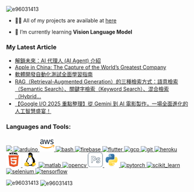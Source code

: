 <p align="left"> <img src="https://komarev.com/ghpvc/?username=e96031413&label=Profile%20views&color=0e75b6&style=flat" alt="e96031413" /> </p>

- 👨‍💻 All of my projects are available at [here](https://github.com/e96031413?tab=repositories&type=source)

- 🔭 I’m currently learning **Vision Language Model**

<h3 align="left">My Latest Article</h3>

<!-- BLOG-POST-LIST:START -->
- [解鎖未來：AI 代理人 &lpar;AI Agent&rpar; 介紹](https://gradient-drift.medium.com/introduction-to-ai-agent-4e945bdad526?source=rss-dc182588576c------2)
- [Apple in China: The Capture of the World’s Greatest Company](https://gradient-drift.medium.com/apple-in-china-the-capture-of-the-worlds-greatest-company-72a111b46453?source=rss-dc182588576c------2)
- [軟體開發自動化測試全面學習指南](https://gradient-drift.medium.com/introduction-to-software-testing-4919df039cad?source=rss-dc182588576c------2)
- [RAG（Retrieval-Augmented Generation）的三種檢索方式：語意檢索（Semantic Search）、關鍵字檢索（Keyword Search）、混合檢索（Hybrid…](https://gradient-drift.medium.com/rag-retrieval-augmented-generation-%E7%9A%84%E4%B8%89%E7%A8%AE%E6%AA%A2%E7%B4%A2%E6%96%B9%E5%BC%8F-%E8%AA%9E%E6%84%8F%E6%AA%A2%E7%B4%A2-semantic-search-%E9%97%9C%E9%8D%B5%E5%AD%97%E6%AA%A2%E7%B4%A2-keyword-search-%E6%B7%B7%E5%90%88%E6%AA%A2%E7%B4%A2-hybrid-688911affda1?source=rss-dc182588576c------2)
- [【Google I/O 2025 重點整理】從 Gemini 到 AI 電影製作，一場全面進化的人工智慧盛宴！](https://gradient-drift.medium.com/google-io-2025-e717a88159b7?source=rss-dc182588576c------2)
<!-- BLOG-POST-LIST:END -->

<h3 align="left">Languages and Tools:</h3>
<p align="left"><img height="40" src="https://upload.wikimedia.org/wikipedia/commons/9/96/Pytorch_logo.png"><a href="https://www.arduino.cc/" target="_blank"> <img src="https://cdn.worldvectorlogo.com/logos/arduino-1.svg" alt="arduino" width="40" height="40"/> </a> <a href="https://aws.amazon.com" target="_blank"> <img src="https://raw.githubusercontent.com/devicons/devicon/master/icons/amazonwebservices/amazonwebservices-original-wordmark.svg" alt="aws" width="40" height="40"/> </a> <a href="https://www.gnu.org/software/bash/" target="_blank"> <img src="https://www.vectorlogo.zone/logos/gnu_bash/gnu_bash-icon.svg" alt="bash" width="40" height="40"/> </a> <a href="https://www.cprogramming.com/" target="_blank"> <a href="https://firebase.google.com/" target="_blank"> <img src="https://www.vectorlogo.zone/logos/firebase/firebase-icon.svg" alt="firebase" width="40" height="40"/> </a> <a href="https://flutter.dev" target="_blank"> <img src="https://www.vectorlogo.zone/logos/flutterio/flutterio-icon.svg" alt="flutter" width="40" height="40"/> </a> <a href="https://cloud.google.com" target="_blank"> <img src="https://www.vectorlogo.zone/logos/google_cloud/google_cloud-icon.svg" alt="gcp" width="40" height="40"/> </a> <a href="https://git-scm.com/" target="_blank"> <img src="https://www.vectorlogo.zone/logos/git-scm/git-scm-icon.svg" alt="git" width="40" height="40"/> </a> <a href="https://heroku.com" target="_blank"> <img src="https://www.vectorlogo.zone/logos/heroku/heroku-icon.svg" alt="heroku" width="40" height="40"/> </a> <a href="https://www.w3.org/html/" target="_blank"> <img src="https://raw.githubusercontent.com/devicons/devicon/master/icons/html5/html5-original-wordmark.svg" alt="html5" width="40" height="40"/> </a> <a href="https://www.linux.org/" target="_blank"> <img src="https://raw.githubusercontent.com/devicons/devicon/master/icons/linux/linux-original.svg" alt="linux" width="40" height="40"/> </a> <a href="https://www.mathworks.com/" target="_blank"> <img src="https://upload.wikimedia.org/wikipedia/commons/thumb/2/21/Matlab_Logo.png/667px-Matlab_Logo.png" alt="matlab" width="40" height="40"/> </a> <a href="https://opencv.org/" target="_blank"> <img src="https://www.vectorlogo.zone/logos/opencv/opencv-icon.svg" alt="opencv" width="40" height="40"/> </a> <a href="https://www.photoshop.com/en" target="_blank"> <img src="https://raw.githubusercontent.com/devicons/devicon/master/icons/photoshop/photoshop-line.svg" alt="photoshop" width="40" height="40"/> </a> <a href="https://www.python.org" target="_blank"> <img src="https://raw.githubusercontent.com/devicons/devicon/master/icons/python/python-original.svg" alt="python" width="40" height="40"/> </a> <a href="https://pytorch.org/" target="_blank"> <img src="https://www.vectorlogo.zone/logos/pytorch/pytorch-icon.svg" alt="pytorch" width="40" height="40"/> </a> <a href="https://scikit-learn.org/" target="_blank"> <img src="https://upload.wikimedia.org/wikipedia/commons/0/05/Scikit_learn_logo_small.svg" alt="scikit_learn" width="40" height="40"/> </a> <a href="https://www.selenium.dev" target="_blank"> <img src="https://raw.githubusercontent.com/detain/svg-logos/780f25886640cef088af994181646db2f6b1a3f8/svg/selenium-logo.svg" alt="selenium" width="40" height="40"/> </a> <a href="https://www.tensorflow.org" target="_blank"> <img src="https://www.vectorlogo.zone/logos/tensorflow/tensorflow-icon.svg" alt="tensorflow" width="40" height="40"/> </a> </p>

<p><img align="left" src="https://github-readme-stats.vercel.app/api/top-langs?username=e96031413&show_icons=true&locale=en&layout=compact" alt="e96031413" /></p>

<p>&nbsp;<img align="center" src="https://github-readme-stats.vercel.app/api?username=e96031413&show_icons=true&locale=en" alt="e96031413" /></p>
